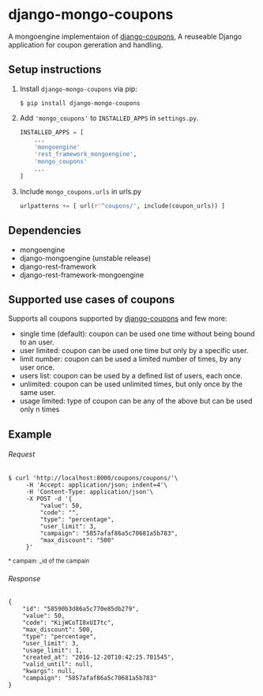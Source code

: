 # django-mongo-coupons

<!--![build status](https://travis-ci.org/byteweaver/django-coupons.png)-->


A mongoengine implementaion of [django-coupons](https://github.com/byteweaver/django-coupons "Django-coupons"), A reuseable Django application for coupon gereration and handling.



## Setup instructions

1. Install `django-mongo-coupons` via pip:
   ```
   $ pip install django-mongo-coupons
   ```

2. Add `'mongo_coupons'` to `INSTALLED_APPS` in `settings.py`.


    ```Python
    INSTALLED_APPS = [
        ...
        'mongoengine'
        'rest_framework_mongoengine',
        'mongo_coupons'
        ...
    ]
    ```

3. Include `mongo_coupons.urls` in urls.py
    ```Python
    urlpatterns += [ url(r'^coupons/', include(coupon_urls)) ]
    ```

## Dependencies
* mongoengine
* django-mongoengine (unstable release)
* django-rest-framework
* django-rest-framework-mongoengine

## Supported use cases of coupons

Supports all coupons supported by  [django-coupons](https://github.com/byteweaver/django-coupons "Django-coupons") and few more:

 * single time (default): coupon can be used one time without being bound to an user.
 * user limited: coupon can be used one time but only by a specific user.
 * limit number: coupon can be used a limited number of times, by any user once.
 * users list: coupon can be used by a defined list of users, each once.
 * unlimited: coupon can be used unlimited times, but only once by the same user.
 * usage limited: type of coupon can be any of the above but can be used only n times


## Example

###### Request

    $ curl 'http://localhost:8000/coupons/coupons/'\
         -H 'Accept: application/json; indent=4'\
         -H 'Content-Type: application/json'\
         -X POST -d '{
             "value": 50,
             "code": "",
             "type": "percentage",
             "user_limit": 3,
             "campaign": "5857afaf86a5c70681a5b783",
             "max_discount": "500"
         }'
    
   <sup>* campain: _id of the campain</sup>

###### Response

    {
        "id": "58590b3d86a5c770e85db279",
        "value": 50,
        "code": "KijWCoTI8xUI7tc",
        "max_discount": 500,
        "type": "percentage",
        "user_limit": 3,
        "usage_limit": 1,
        "created_at": "2016-12-20T10:42:25.701545",
        "valid_until": null,
        "kwargs": null,
        "campaign": "5857afaf86a5c70681a5b783"
    }
